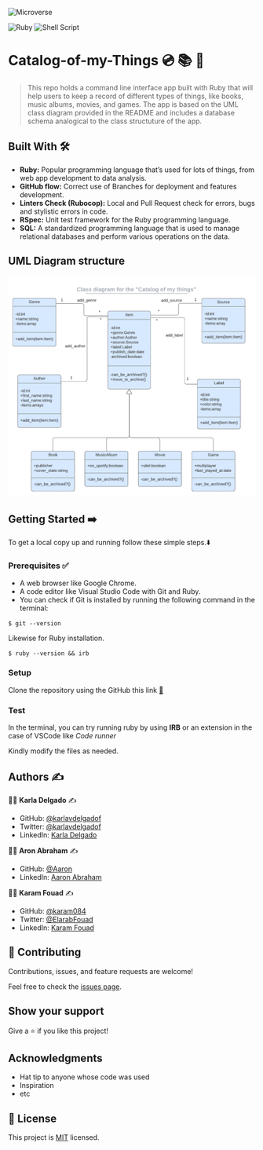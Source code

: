 ![Microverse](https://img.shields.io/badge/-Microverse-%20%236f23ff?style=for-the-badge) 

![Ruby](https://img.shields.io/badge/ruby-%23CC342D.svg?style=for-the-badge&logo=ruby&logoColor=white) ![Shell Script](https://img.shields.io/badge/shell_script-%23121011.svg?style=for-the-badge&logo=gnu-bash&logoColor=white) 

# Catalog-of-my-Things 💿 📚 📝

> This repo holds a command line interface app built with Ruby that will help users to keep a record of different types of things, like books, music albums, movies, and games. The app is based on the UML class diagram provided in the README and includes a database schema analogical to the class structuture of the app. 


## Built With :hammer_and_wrench: 

- **Ruby:** Popular programming language that’s used for lots of things, from web app development to data analysis.
- **GitHub flow:**  Correct use of Branches for deployment and features development.
- **Linters Check (Rubocop):** Local and Pull Request check for errors, bugs and stylistic errors in code.
- **RSpec:** Unit test framework for the Ruby programming language.
- **SQL:** A standardized programming language that is used to manage relational databases and perform various operations on the data.

## UML Diagram structure 

![](./uml-diagram.png)


## Getting Started ➡️

To get a local copy up and running follow these simple steps.:arrow_down:

### Prerequisites ✅
- A web browser like Google Chrome.
- A code editor like Visual Studio Code with Git and Ruby.
- You can check if Git is installed by running the following command in the terminal: 

```
$ git --version
```

Likewise for Ruby installation.

``` 
$ ruby --version && irb
``` 

### Setup

Clone the repository using the GitHub this link [🔗](https://github.com/karlavdelgadof/Catalog-of-my-Things.git)


### Test 
In the terminal, you can try running ruby by using **IRB** or an extension in the case of VSCode like *Code runner*

Kindly modify the files as needed.


## Authors :writing_hand:

:woman_technologist:  **Karla Delgado** :writing_hand: 

- GitHub: [@karlavdelgadof](https://github.com/karlavdelgadof)
- Twitter: [@karlavdelgadof](https://twitter.com/karlavdelgadof)
- LinkedIn: [Karla Delgado](https://www.linkedin.com/in/karla-delgado-613a32239/)

:man_technologist:  **Aron Abraham** :writing_hand: 

- GitHub: [@Aaron](https://github.com/aron-helu)
- LinkedIn: [Aaron Abraham](https://www.linkedin.com/in/aron-abraham-90a4321b0/)  

:man_technologist:  **Karam Fouad** :writing_hand: 

- GitHub: [@karam084](https://github.com/aron-helu)
- Twitter: [@ElarabFouad](https://twitter.com/ElarabFouad)
- LinkedIn: [Karam Fouad](https://www.linkedin.com/in/karam-fouad-179830214/) 


## 🤝 Contributing

Contributions, issues, and feature requests are welcome!

Feel free to check the [issues page](../../issues/).

## Show your support

Give a ⭐️ if you like this project!

## Acknowledgments

- Hat tip to anyone whose code was used
- Inspiration
- etc

## 📝 License

This project is [MIT](./MIT.md) licensed.
